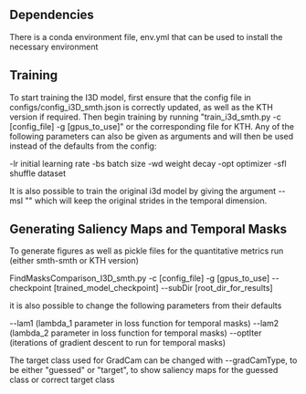 ## Dependencies
There is a conda environment file, env.yml that can be used to install the necessary environment

## Training
To start training the I3D model, first ensure that the config file in configs/config_i3D_smth.json is correctly updated, as well as the KTH version if required.
Then begin training by running "train_i3d_smth.py -c [config_file] -g [gpus_to_use]" or the corresponding file for KTH.
Any of the following parameters can also be given as arguments and will then be used instead of the defaults from the config:

-lr initial learning rate
-bs batch size
-wd weight decay
-opt optimizer
-sfl shuffle dataset

It is also possible to train the original i3d model by giving the argument
 --msl ""
 which will keep the original strides in the temporal dimension.

## Generating Saliency Maps and Temporal Masks
To generate figures as well as pickle files for the quantitative metrics run (either smth-smth or KTH version)

FindMasksComparison_I3D_smth.py -c [config_file] -g [gpus_to_use] --checkpoint [trained_model_checkpoint] --subDir [root_dir_for_results]

it is also possible to change the following parameters from their defaults

--lam1 (lambda_1 parameter in loss function for temporal masks)
--lam2 (lambda_2 parameter in loss function for temporal masks)
--optIter (iterations of gradient descent to run for temporal masks)

The target class used for GradCam can be changed with --gradCamType, to be either "guessed" or "target", to show saliency maps for the guessed class or correct target class



